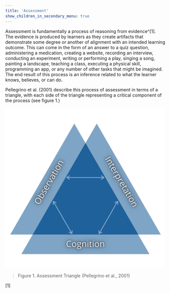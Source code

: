 ```yaml
---
title: 'Assessment'
show_children_in_secondary_menu: true
---
```


Assessment is fundamentally a process of reasoning from evidence^[1]. The evidence is produced by learners as they create artifacts that demonstrate some degree or another of alignment with an intended learning outcome. This can come in the form of an answer to a quiz question, administering a medication, creating a website, recording an interview, conducting an experiment, writing or performing a play, singing a song, painting a landscape, teaching a class, executing a physical skill, programming an app, or any number of other tasks that might be imagined. The end result of this process is an inference related to what the learner knows, believes, or can do.

Pellegrino et al. (2001) describe this process of assessment in terms of a triangle, with each side of the triangle representing a critical component of the process (see figure 1.)

![alt-text](assessment-triangle.png "Figure 1. Assessment Triangle")
> Figure 1. Assessment Triangle (Pellegrino et al., 2001)

[1]